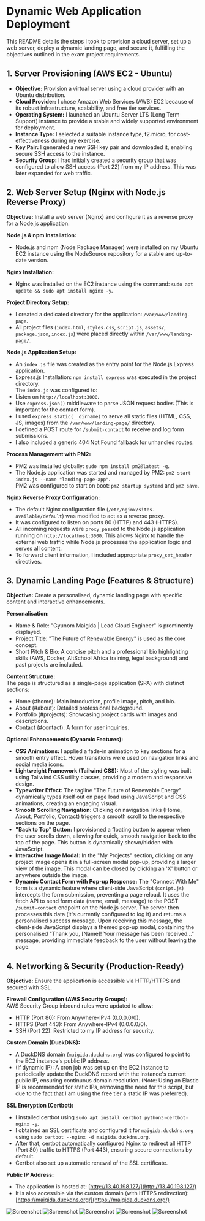 # Dynamic Web Application Deployment
This README details the steps I took to provision a cloud server, set up a web server, deploy a dynamic landing page, and secure it, fulfilling the objectives outlined in the exam project requirements.

## 1. Server Provisioning (AWS EC2 - Ubuntu)
- **Objective:** Provision a virtual server using a cloud provider with an Ubuntu distribution.  
- **Cloud Provider:** I chose Amazon Web Services (AWS) EC2 because of its robust infrastructure, scalability, and free tier services.  
- **Operating System:**  I launched an Ubuntu Server LTS (Long Term Support) instance to provide a stable and widely supported environment for deployment.  
- **Instance Type:** I selected a suitable instance type, t2.micro, for cost-effectiveness during my exercise.  
- **Key Pair:** I generated a new SSH key pair and downloaded it, enabling secure SSH access to the instance.  
- **Security Group:** I had initially created a security group that was configured to allow SSH access (Port 22) from my IP address. This was later expanded for web traffic.

## 2. Web Server Setup (Nginx with Node.js Reverse Proxy)
**Objective:** Install a web server (Nginx) and configure it as a reverse proxy for a Node.js application.

**Node.js & npm Installation:**  
- Node.js and npm (Node Package Manager) were installed on my Ubuntu EC2 instance using the NodeSource repository for a stable and up-to-date version.

**Nginx Installation:**  
- Nginx was installed on the EC2 instance using the command: `sudo apt update && sudo apt install nginx -y`.

**Project Directory Setup:**  
- I created a dedicated directory for the application: `/var/www/landing-page`.  
- All project files (`index.html`, `styles.css`, `script.js`, `assets/`, `package.json`, `index.js`) were placed directly within `/var/www/landing-page/`.

**Node.js Application Setup:**  
- An `index.js` file was created as the entry point for the Node.js Express application.  
- Express.js Installation: `npm install express` was executed in the project directory.  
The `index.js` was configured to:
- Listen on `http://localhost:3000`.
- Use `express.json()` middleware to parse JSON request bodies (This is important for the contact form).
- I used `express.static(__dirname)` to serve all static files (HTML, CSS, JS, images) from the `/var/www/landing-page/` directory.
- I defined a POST route for `/submit-contact` to receive and log form submissions.
- I also included a generic 404 Not Found fallback for unhandled routes.

**Process Management with PM2:**  
- PM2 was installed globally: `sudo npm install pm2@latest -g`.  
- The Node.js application was started and managed by PM2: `pm2 start index.js --name "landing-page-app"`.  
PM2 was configured to start on boot: `pm2 startup systemd` and `pm2 save`.

**Nginx Reverse Proxy Configuration:**  
- The default Nginx configuration file (`/etc/nginx/sites-available/default`) was modified to act as a reverse proxy.  
- It was configured to listen on ports 80 (HTTP) and 443 (HTTPS).  
- All incoming requests were `proxy_pass`ed to the Node.js application running on `http://localhost:3000`. This allows Nginx to handle the external web traffic while Node.js processes the application logic and serves all content.  
- To forward client information, I included appropriate `proxy_set_header` directives.

## 3. Dynamic Landing Page (Features & Structure)
**Objective:** Create a personalised, dynamic landing page with specific content and interactive enhancements.

**Personalisation:**
- Name & Role: "Gyunom Maigida | Lead Cloud Engineer" is prominently displayed.
- Project Title: "The Future of Renewable Energy" is used as the core concept.
- Short Pitch & Bio: A concise pitch and a professional bio highlighting skills (AWS, Docker, AltSchool Africa training, legal background) and past projects are included.

**Content Structure:**  
The page is structured as a single-page application (SPA) with distinct sections:
- Home (#home): Main introduction, profile image, pitch, and bio.
- About (#about): Detailed professional background.
- Portfolio (#projects): Showcasing project cards with images and descriptions.
- Contact (#contact): A form for user inquiries.

**Optional Enhancements (Dynamic Features):**
- **CSS Animations:** I applied a fade-in animation to key sections for a smooth entry effect. Hover transitions were used on navigation links and social media icons.
- **Lightweight Framework (Tailwind CSS):** Most of the styling was built using Tailwind CSS utility classes, providing a modern and responsive design.
- **Typewriter Effect:** The tagline "The Future of Renewable Energy" dynamically types itself out on page load using JavaScript and CSS animations, creating an engaging visual.
- **Smooth Scrolling Navigation:** Clicking on navigation links (Home, About, Portfolio, Contact) triggers a smooth scroll to the respective sections on the page.
- **"Back to Top" Button:** I provisioned a floating button to appear when the user scrolls down, allowing for quick, smooth navigation back to the top of the page. This button is dynamically shown/hidden with JavaScript.
- **Interactive Image Modal:** In the "My Projects" section, clicking on any project image opens it in a full-screen modal pop-up, providing a larger view of the image. This modal can be closed by clicking an 'X' button or anywhere outside the image.
- **Dynamic Contact Form with Pop-up Response:** The "Connect With Me" form is a dynamic feature where client-side JavaScript (`script.js`) intercepts the form submission, preventing a page reload. It uses the fetch API to send form data (name, email, message) to the POST `/submit-contact` endpoint on the Node.js server. The server then processes this data (it's currently configured to log it) and returns a personalised success message. Upon receiving this message, the client-side JavaScript displays a themed pop-up modal, containing the personalised "Thank you, [Name]! Your message has been received..." message, providing immediate feedback to the user without leaving the page.

## 4. Networking & Security (Production-Ready)
**Objective:** Ensure the application is accessible via HTTP/HTTPS and secured with SSL.

**Firewall Configuration (AWS Security Groups):**  
AWS Security Group inbound rules were updated to allow:
- HTTP (Port 80): From Anywhere-IPv4 (0.0.0.0/0).
- HTTPS (Port 443): From Anywhere-IPv4 (0.0.0.0/0).
- SSH (Port 22): Restricted to my IP address for security.

**Custom Domain (DuckDNS):**  
- A DuckDNS domain (`maigida.duckdns.org`) was configured to point to the EC2 instance's public IP address.  
- (If dynamic IP): A cron job was set up on the EC2 instance to periodically update the DuckDNS record with the instance's current public IP, ensuring continuous domain resolution. (Note: Using an Elastic IP is recommended for static IPs, removing the need for this script, but due to the fact that I am using the free tier a static IP was preferred).

**SSL Encryption (Certbot):**  
- I installed certbot using  `sudo apt install certbot python3-certbot-nginx -y`.  
- I obtained an SSL certificate and configured it for `maigida.duckdns.org` using `sudo certbot --nginx -d maigida.duckdns.org`.  
- After that, certbot automatically configured Nginx to redirect all HTTP (Port 80) traffic to HTTPS (Port 443), ensuring secure connections by default.  
- Certbot also set up automatic renewal of the SSL certificate.

**Public IP Address:**  
- The application is hosted at: [http://13.40.198.127/](http://13.40.198.127/)  
- It is also accessible via the custom domain (with HTTPS redirection): [https://maigida.duckdns.org/](https://maigida.duckdns.org/)

![Screenshot](images/helio-1.jpg)
![Screenshot](images/Helio-2.jpg)
![Screenshot](images/Helio-3.jpg)
![Screenshot](images/Helio-4.jpg)
![Screenshot](images/Helio-5.jpg)

